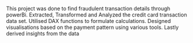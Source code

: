 
This project was done to find fraudulent transaction details through powerBi. Extracted, Transformed and Analyzed the credit card transaction data set. Utilised DAX functions to formulate calculations. Designed visualisations based on the payment pattern using various tools. Lastly derived insights from the data
